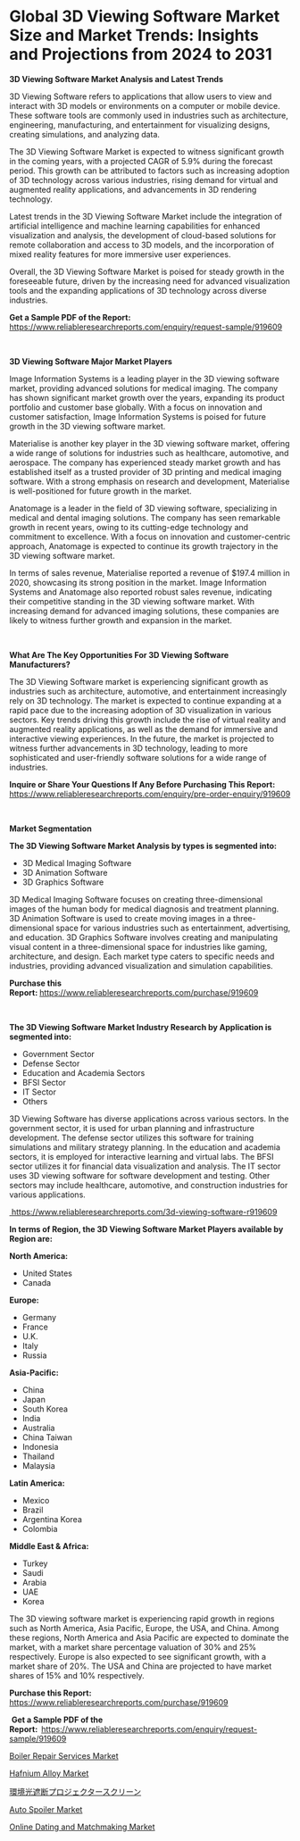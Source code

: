 <p><h1>Global 3D Viewing Software Market Size and Market Trends: Insights and Projections from 2024 to 2031</h1></p><p><strong>3D Viewing Software Market Analysis and Latest Trends</strong></p>
<p><p>3D Viewing Software refers to applications that allow users to view and interact with 3D models or environments on a computer or mobile device. These software tools are commonly used in industries such as architecture, engineering, manufacturing, and entertainment for visualizing designs, creating simulations, and analyzing data.</p><p>The 3D Viewing Software Market is expected to witness significant growth in the coming years, with a projected CAGR of 5.9% during the forecast period. This growth can be attributed to factors such as increasing adoption of 3D technology across various industries, rising demand for virtual and augmented reality applications, and advancements in 3D rendering technology.</p><p>Latest trends in the 3D Viewing Software Market include the integration of artificial intelligence and machine learning capabilities for enhanced visualization and analysis, the development of cloud-based solutions for remote collaboration and access to 3D models, and the incorporation of mixed reality features for more immersive user experiences.</p><p>Overall, the 3D Viewing Software Market is poised for steady growth in the foreseeable future, driven by the increasing need for advanced visualization tools and the expanding applications of 3D technology across diverse industries.</p></p>
<p><strong>Get a Sample PDF of the Report:&nbsp;</strong> <a href="https://www.reliableresearchreports.com/enquiry/request-sample/919609">https://www.reliableresearchreports.com/enquiry/request-sample/919609</a></p>
<p>&nbsp;</p>
<p><strong>3D Viewing Software Major Market Players</strong></p>
<p><p>Image Information Systems is a leading player in the 3D viewing software market, providing advanced solutions for medical imaging. The company has shown significant market growth over the years, expanding its product portfolio and customer base globally. With a focus on innovation and customer satisfaction, Image Information Systems is poised for future growth in the 3D viewing software market.</p><p>Materialise is another key player in the 3D viewing software market, offering a wide range of solutions for industries such as healthcare, automotive, and aerospace. The company has experienced steady market growth and has established itself as a trusted provider of 3D printing and medical imaging software. With a strong emphasis on research and development, Materialise is well-positioned for future growth in the market.</p><p>Anatomage is a leader in the field of 3D viewing software, specializing in medical and dental imaging solutions. The company has seen remarkable growth in recent years, owing to its cutting-edge technology and commitment to excellence. With a focus on innovation and customer-centric approach, Anatomage is expected to continue its growth trajectory in the 3D viewing software market.</p><p>In terms of sales revenue, Materialise reported a revenue of $197.4 million in 2020, showcasing its strong position in the market. Image Information Systems and Anatomage also reported robust sales revenue, indicating their competitive standing in the 3D viewing software market. With increasing demand for advanced imaging solutions, these companies are likely to witness further growth and expansion in the market.</p></p>
<p>&nbsp;</p>
<p><strong>What Are The Key Opportunities For 3D Viewing Software Manufacturers?</strong></p>
<p><p>The 3D Viewing Software market is experiencing significant growth as industries such as architecture, automotive, and entertainment increasingly rely on 3D technology. The market is expected to continue expanding at a rapid pace due to the increasing adoption of 3D visualization in various sectors. Key trends driving this growth include the rise of virtual reality and augmented reality applications, as well as the demand for immersive and interactive viewing experiences. In the future, the market is projected to witness further advancements in 3D technology, leading to more sophisticated and user-friendly software solutions for a wide range of industries.</p></p>
<p><strong>Inquire or Share Your Questions If Any Before Purchasing This Report:</strong> <a href="https://www.reliableresearchreports.com/enquiry/pre-order-enquiry/919609">https://www.reliableresearchreports.com/enquiry/pre-order-enquiry/919609</a></p>
<p>&nbsp;</p>
<p><strong>Market Segmentation</strong></p>
<p><strong>The 3D Viewing Software Market Analysis by types is segmented into:</strong></p>
<p><ul><li>3D Medical Imaging Software</li><li>3D Animation Software</li><li>3D Graphics Software</li></ul></p>
<p><p>3D Medical Imaging Software focuses on creating three-dimensional images of the human body for medical diagnosis and treatment planning. 3D Animation Software is used to create moving images in a three-dimensional space for various industries such as entertainment, advertising, and education. 3D Graphics Software involves creating and manipulating visual content in a three-dimensional space for industries like gaming, architecture, and design. Each market type caters to specific needs and industries, providing advanced visualization and simulation capabilities.</p></p>
<p><strong>Purchase this Report:&nbsp;</strong><a href="https://www.reliableresearchreports.com/purchase/919609">https://www.reliableresearchreports.com/purchase/919609</a></p>
<p>&nbsp;</p>
<p><strong>The 3D Viewing Software Market Industry Research by Application is segmented into:</strong></p>
<p><ul><li>Government Sector</li><li>Defense Sector</li><li>Education and Academia Sectors</li><li>BFSI Sector</li><li>IT Sector</li><li>Others</li></ul></p>
<p><p>3D Viewing Software has diverse applications across various sectors. In the government sector, it is used for urban planning and infrastructure development. The defense sector utilizes this software for training simulations and military strategy planning. In the education and academia sectors, it is employed for interactive learning and virtual labs. The BFSI sector utilizes it for financial data visualization and analysis. The IT sector uses 3D viewing software for software development and testing. Other sectors may include healthcare, automotive, and construction industries for various applications.</p></p>
<p><a href="https://www.reliableresearchreports.com/3d-viewing-software-r919609">&nbsp;https://www.reliableresearchreports.com/3d-viewing-software-r919609</a></p>
<p><strong>In terms of Region, the 3D Viewing Software Market Players available by Region are:</strong></p>
<p>
    <p> <strong> North America: </strong>
        <ul>
            <li>United States</li>
            <li>Canada</li>
        </ul>
        </p> 
    <p> <strong> Europe: </strong>
        <ul>
            <li>Germany</li>
            <li>France</li>
            <li>U.K.</li>
            <li>Italy</li>
            <li>Russia</li>
        </ul>
        </p> 
    <p> <strong> Asia-Pacific: </strong>
        <ul>
            <li>China</li>
            <li>Japan</li>
            <li>South Korea</li>
            <li>India</li>
            <li>Australia</li>
            <li>China Taiwan</li>
            <li>Indonesia</li>
            <li>Thailand</li>
            <li>Malaysia</li>
        </ul>
        </p> 
    <p> <strong> Latin America: </strong>
        <ul>
            <li>Mexico</li>
            <li>Brazil</li>
            <li>Argentina Korea</li>
            <li>Colombia</li>
        </ul>
        </p> 
    <p> <strong> Middle East & Africa: </strong>
        <ul>
            <li>Turkey</li>
            <li>Saudi</li>
            <li>Arabia</li>
            <li>UAE</li>
            <li>Korea</li>
        </ul>
    </p>
    </p>
<p><p>The 3D viewing software market is experiencing rapid growth in regions such as North America, Asia Pacific, Europe, the USA, and China. Among these regions, North America and Asia Pacific are expected to dominate the market, with a market share percentage valuation of 30% and 25% respectively. Europe is also expected to see significant growth, with a market share of 20%. The USA and China are projected to have market shares of 15% and 10% respectively.</p></p>
<p><strong>Purchase this Report: </strong><a href="https://www.reliableresearchreports.com/purchase/919609">https://www.reliableresearchreports.com/purchase/919609</a></p>
<p>&nbsp;<strong>Get a Sample PDF of the Report:&nbsp;&nbsp;</strong><a href="https://www.reliableresearchreports.com/enquiry/request-sample/919609">https://www.reliableresearchreports.com/enquiry/request-sample/919609</a></p>
<p><strong></strong></p>
<p><p><a href="https://github.com/fiixsa/Market-Research-Report-List-2/blob/main/boiler-repair-services-market.md">Boiler Repair Services Market</a></p><p><a href="https://www.linkedin.com/pulse/hafnium-alloy-market-research-report-key-successful-business-woakc?trackingId=AhD53IxN%2FmeMlqGHfsAJWg%3D%3D">Hafnium Alloy Market</a></p><p><a href="https://github.com/AriMuller2009/Market-Research-Report-List-1/blob/main/305908753628.md">環境光遮断プロジェクタースクリーン</a></p><p><a href="https://www.linkedin.com/pulse/global-auto-spoiler-market-size-trends-insights-projections-rnqne?trackingId=qOw7s5vd7JFTJxbW5inWuQ%3D%3D">Auto Spoiler Market</a></p><p><a href="https://github.com/cecuraprangm/Market-Research-Report-List-2/blob/main/online-dating-and-matchmaking-market.md">Online Dating and Matchmaking Market</a></p></p>